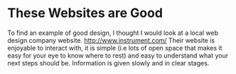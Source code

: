 
# These Websites are Good
To find an example of good design, I thought I would look at a local web design company website. http://www.instrument.com/
Their website is enjoyable to interact with, it is simple (i.e lots of open space that makes it easy for your eye to know where to rest) and easy to understand what your next steps should be. Information is given slowly and in clear stages.
